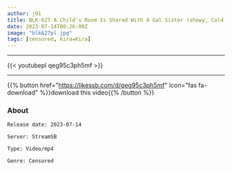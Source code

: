 ```yaml
---
author: j91
title: BLK-627 A Child's Room Is Shared With A Gal Sister (showy, Cold, Erotic) Who Was Made By Her Parents' Remarriage! I Was Trained Every Day By A Tsundere Slut... Luna Tsukino
date: 2023-07-14T00:26:00Z
image: "blk627pl.jpg"
tags: [censored, Kira★Kira]
---
```

___

{{< youtubepl qeg95c3ph5mf >}}
___

{{% button href="https://likessb.com/d/qeg95c3ph5mf" icon="fas fa-download" %}}download this video{{% /button %}}
### About

`Release date: 2023-07-14`

`Server: StreamSB`

`Type: Video/mp4`

`Genre:	Censored`